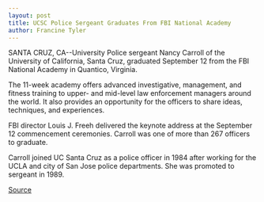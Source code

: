 ```yaml
---
layout: post
title: UCSC Police Sergeant Graduates From FBI National Academy
author: Francine Tyler
---
```


SANTA CRUZ, CA--University Police sergeant Nancy Carroll of the University  of California, Santa Cruz, graduated September 12 from the FBI National  Academy in Quantico, Virginia.

The 11-week academy offers advanced investigative, management, and  fitness training to upper- and mid-level law enforcement managers around  the world. It also provides an opportunity for the officers to share ideas,  techniques, and experiences.

FBI director Louis J. Freeh delivered the keynote address at the  September 12 commencement ceremonies. Carroll was one of more than 267  officers to graduate.

Carroll joined UC Santa Cruz as a police officer in 1984 after working  for the UCLA and city of San Jose police departments. She was promoted to  sergeant in 1989.

[Source](http://www1.ucsc.edu/news_events/press_releases/archive/97-98/09-97/092597-UCSC_police_officer.html "Permalink to 092597-UCSC_police_officer")
